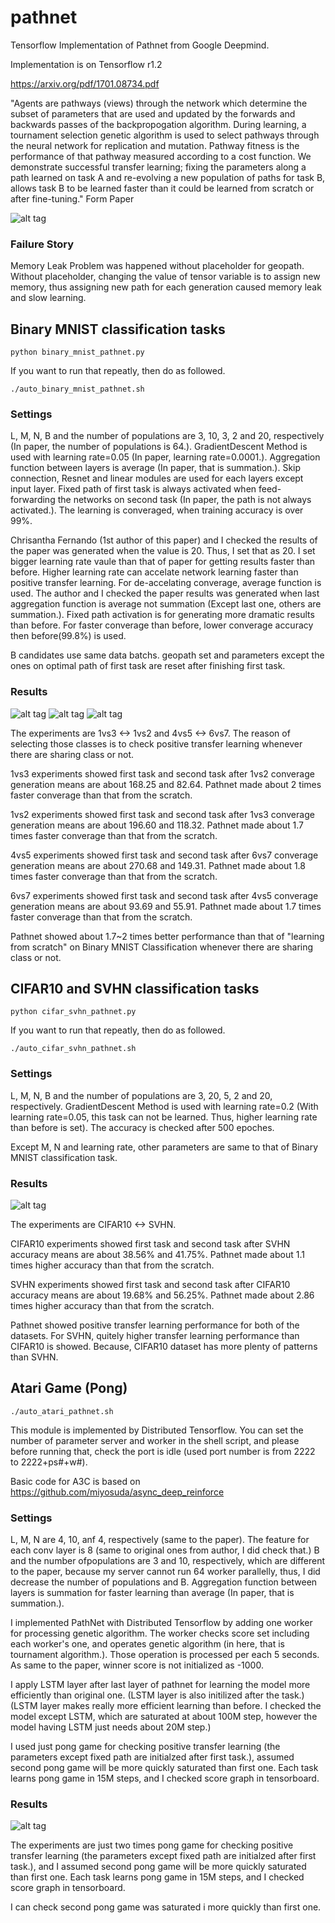 pathnet
===========

Tensorflow Implementation of Pathnet from Google Deepmind.

Implementation is on Tensorflow r1.2

https://arxiv.org/pdf/1701.08734.pdf

"Agents are pathways (views) through the network which determine the subset of parameters that are used and updated by the forwards and backwards passes of the backpropogation algorithm. During learning, a tournament selection genetic algorithm is used to select pathways through the neural network for replication and mutation. Pathway fitness is the performance of that pathway measured according to a cost function. We demonstrate successful transfer learning; fixing the parameters along a path learned on task A and re-evolving a new population of paths for task B, allows task B to be learned faster than it could be learned from scratch or after fine-tuning."
Form Paper

![alt tag](https://github.com/jaesik817/pathnet/blob/master/figures/pathnet.PNG)

### Failure Story

Memory Leak Problem was happened without placeholder for geopath. Without placeholder, changing the value of tensor variable is to assign new memory, thus assigning new path for each generation caused memory leak and slow learning.

Binary MNIST classification tasks
-------------------

`
python binary_mnist_pathnet.py 
`

If you want to run that repeatly, then do as followed.

`
./auto_binary_mnist_pathnet.sh
`

### Settings
L, M, N, B and the number of populations are 3, 10, 3, 2 and 20, respectively (In paper, the number of populations is 64.). 
GradientDescent Method is used with learning rate=0.05 (In paper, learning rate=0.0001.).
Aggregation function between layers is average (In paper, that is summation.).
Skip connection, Resnet and linear modules are used for each layers except input layer.
Fixed path of first task is always activated when feed-forwarding the networks on second task (In paper, the path is not always activated.).
The learning is converaged, when training accuracy is over 99%.

Chrisantha Fernando (1st author of this paper)  and I checked the results of the paper was generated when the value is 20. Thus, I set that as 20.
I set bigger learning rate vaule than that of paper for getting results faster than before.
Higher learning rate can accelate network learning faster than positive transfer learning. For de-accelating converage, average function is used.
The author and I checked the paper results was generated when last aggregation function is average not summation (Except last one, others are summation.).
Fixed path activation is for generating more dramatic results than before.
For faster converage than before, lower converage accuracy then before(99.8%) is used.

B candidates use same data batchs.
geopath set and parameters except the ones on optimal path of first task are reset after finishing first task.


### Results
![alt tag](https://github.com/jaesik817/pathnet/blob/master/figures/binary_mnist_1vs3_1vs2.PNG) 
![alt tag](https://github.com/jaesik817/pathnet/blob/master/figures/binary_mnist_6vs7_4vs5.PNG) 
![alt tag](https://github.com/jaesik817/pathnet/blob/master/figures/binary_mnist_4vs5_graph.PNG) 

The experiments are 1vs3 <-> 1vs2 and 4vs5 <-> 6vs7. 
The reason of selecting those classes is to check positive transfer learning whenever there are sharing class or not. 

1vs3 experiments showed first task and second task after 1vs2 converage generation means are about 168.25 and 82.64. 
Pathnet made about 2 times faster converage than that from the scratch.

1vs2 experiments showed first task and second task after 1vs3 converage generation means are about 196.60 and 118.32. 
Pathnet made about 1.7 times faster converage than that from the scratch.

4vs5 experiments showed first task and second task after 6vs7 converage generation means are about 270.68 and 149.31. 
Pathnet made about 1.8 times faster converage than that from the scratch.

6vs7 experiments showed first task and second task after 4vs5 converage generation means are about 93.69 and 55.91. 
Pathnet made about 1.7 times faster converage than that from the scratch.

Pathnet showed about 1.7~2 times better performance than that of "learning from scratch" on Binary MNIST Classification whenever there are sharing class or not.

CIFAR10 and SVHN classification tasks
-------------------

`
python cifar_svhn_pathnet.py 
`

If you want to run that repeatly, then do as followed.

`
./auto_cifar_svhn_pathnet.sh
`

### Settings
L, M, N, B and the number of populations are 3, 20, 5, 2 and 20, respectively. 
GradientDescent Method is used with learning rate=0.2 (With learning rate=0.05, this task can not be learned. Thus, higher learning rate than before is set).
The accuracy is checked after 500 epoches.

Except M, N and learning rate, other parameters are same to that of Binary MNIST classification task.


### Results
![alt tag](https://github.com/jaesik817/pathnet/blob/master/figures/cifar_svhn.PNG) 

The experiments are CIFAR10 <-> SVHN.

CIFAR10 experiments showed first task and second task after SVHN accuracy means are about 38.56% and 41.75%. 
Pathnet made about 1.1 times higher accuracy than that from the scratch.

SVHN experiments showed first task and second task after CIFAR10 accuracy means are about 19.68% and 56.25%. 
Pathnet made about 2.86 times higher accuracy than that from the scratch.

Pathnet showed positive transfer learning performance for both of the datasets. For SVHN, quitely higher transfer learning performance than CIFAR10 is showed. Because, CIFAR10 dataset has more plenty of patterns than SVHN.

Atari Game (Pong)
-------------------

`
./auto_atari_pathnet.sh
`

This module is implemented by Distributed Tensorflow.
You can set the number of parameter server and worker in the shell script, and please before running that, check the port is idle (used port number is from 2222 to 2222+ps#+w#).

Basic code for A3C is based on https://github.com/miyosuda/async_deep_reinforce

### Settings
L, M, N are 4, 10, anf 4, respectively (same to the paper).
The feature for each conv layer is 8 (same to original ones from author, I did check that.)
B and the number ofpopulations are 3 and 10, respectively, which are different to the paper, because my server cannot run 64 worker parallelly, thus, I did decrease the number of populations and B.
Aggregation function between layers is summation for faster learning than average (In paper, that is summation.).

I implemented PathNet with Distributed Tensorflow by adding one worker for processing genetic algorithm.
The worker checks score set including each worker's one, and operates genetic algorithm (in here, that is tournament algorithm.). 
Those operation is processed per each 5 seconds.
As same to the paper, winner score is not initialized as -1000.

I apply LSTM layer after last layer of pathnet for learning the model more efficiently than original one. (LSTM layer is also initilized after the task.)
(LSTM layer makes really more efficient learning than before. I checked the model except LSTM, which are saturated at about 100M step, however the model having LSTM just needs about 20M step.)

I used just pong game for checking positive transfer learning (the parameters except fixed path are initialzed after first task.), assumed second pong game will be more quickly saturated than first one.
Each task learns pong game in 15M steps, and I checked score graph in tensorboard.

### Results
![alt tag](https://github.com/jaesik817/pathnet/blob/master/figures/pong.PNG) 

The experiments are just two times pong game for checking positive transfer learning (the parameters except fixed path are initialzed after first task.), and I assumed second pong game will be more quickly saturated than first one.
Each task learns pong game in 15M steps, and I checked score graph in tensorboard.

I can check second pong game was saturated i more quickly than first one.
